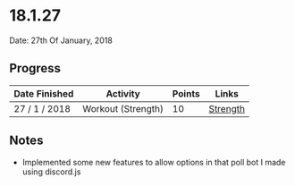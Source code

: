 # 18.1.27

Date: 27th Of January, 2018

## Progress

| Date Finished | Activity | Points | Links |
| ------------- | -------- | ------ | ----- |
| 27 / 1 / 2018 | Workout (Strength) | 10 | [Strength](https://darebee.com/programs/foundation-program.html?showall=&start=18) |

## Notes
- Implemented some new features to allow options in that poll bot I made using discord.js